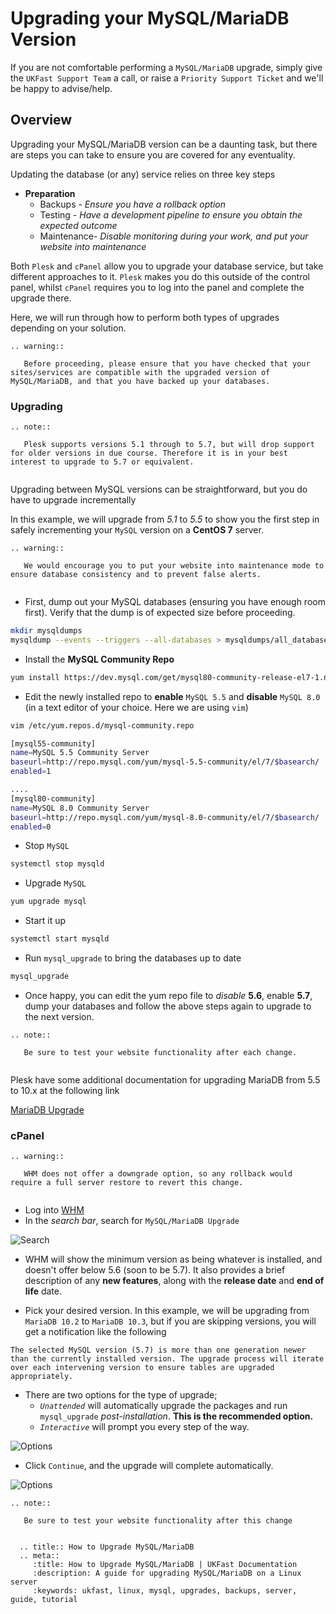# Upgrading your MySQL/MariaDB Version

If you are not comfortable performing a `MySQL/MariaDB` upgrade, simply give the `UKFast Support Team` a call, or raise a `Priority Support Ticket` and we'll be happy to advise/help.

## Overview

Upgrading your MySQL/MariaDB version can be a daunting task, but there are steps you can take to ensure you are covered for any eventuality.

Updating the database (or any) service relies on three key steps

* **Preparation**
  * Backups - *Ensure you have a rollback option*
  * Testing - *Have a development pipeline to ensure you obtain the expected outcome*
  * Maintenance- *Disable monitoring during your work, and put your website into maintenance*

Both `Plesk` and `cPanel` allow you to upgrade your database service, but take different approaches to it. `Plesk` makes you do this outside of the control panel, whilst `cPanel` requires you to log into the panel and complete the upgrade there.

Here, we will run through how to perform both types of upgrades depending on your solution.

```eval_rst
.. warning::

   Before proceeding, please ensure that you have checked that your sites/services are compatible with the upgraded version of MySQL/MariaDB, and that you have backed up your databases.

```

### Upgrading

```eval_rst
.. note::

   Plesk supports versions 5.1 through to 5.7, but will drop support for older versions in due course. Therefore it is in your best interest to upgrade to 5.7 or equivalent.
   
```

Upgrading between MySQL versions can be straightforward, but you do have to upgrade incrementally

In this example, we will upgrade from *5.1* to *5.5* to show you the first step in safely incrementing your `MySQL` version on a **CentOS 7** server.

```eval_rst
.. warning::

   We would encourage you to put your website into maintenance mode to ensure database consistency and to prevent false alerts.
   
```

* First, dump out your MySQL databases (ensuring you have enough room first). Verify that the dump is of expected size before proceeding.

```bash
mkdir mysqldumps
mysqldump --events --triggers --all-databases > mysqldumps/all_databases.sql
```

* Install the **MySQL Community Repo**

```bash
yum install https://dev.mysql.com/get/mysql80-community-release-el7-1.noarch.rpm
```

* Edit the newly installed repo to **enable** `MySQL 5.5` and **disable** `MySQL 8.0` (in a text editor of your choice. Here we are using `vim`)

```bash
vim /etc/yum.repos.d/mysql-community.repo

[mysql55-community]
name=MySQL 5.5 Community Server
baseurl=http://repo.mysql.com/yum/mysql-5.5-community/el/7/$basearch/
enabled=1

....
[mysql80-community]
name=MySQL 8.0 Community Server
baseurl=http://repo.mysql.com/yum/mysql-8.0-community/el/7/$basearch/
enabled=0
```

* Stop `MySQL`
```bash
systemctl stop mysqld
```

* Upgrade `MySQL`
```bash
yum upgrade mysql
```

* Start it up
```bash
systemctl start mysqld
```
* Run `mysql_upgrade` to bring the databases up to date
```bash
mysql_upgrade
```

* Once happy, you can edit the yum repo file to *disable* **5.6**, enable **5.7**, dump your databases and follow the above steps again to upgrade to the next version.

```eval_rst
.. note::

   Be sure to test your website functionality after each change.
   
```

Plesk have some additional documentation for upgrading MariaDB from 5.5 to 10.x at the following link

[MariaDB Upgrade](https://support.plesk.com/hc/en-us/articles/213403429)

### cPanel

```eval_rst
.. warning::

   WHM does not offer a downgrade option, so any rollback would require a full server restore to revert this change.
   
```

* Log into [WHM](/operatingsystems/linux/controlpanels/cpanel)
* In the *search bar*, search for `MySQL/MariaDB Upgrade`

![Search](files/mariadbsearch.PNG)

* WHM will show the minimum version as being whatever is installed, and doesn't offer below 5.6 (soon to be 5.7). It also provides a brief description of any **new features**, along with the **release date** and **end of life** date.

* Pick your desired version. In this example, we will be upgrading from `MariaDB 10.2` to `MariaDB 10.3`, but if you are skipping versions, you will get a notification like the following

```
The selected MySQL version (5.7) is more than one generation newer than the currently installed version. The upgrade process will iterate over each intervening version to ensure tables are upgraded appropriately.
```

* There are two options for the type of upgrade;
  * *`Unattended`* will automatically upgrade the packages and run `mysql_upgrade` *post-installation*. **This is the recommended option.**
  * *`Interactive`* will prompt you every step of the way.
  
![Options](files/mariadbupgrade.PNG)

* Click `Continue`, and the upgrade will complete automatically.

![Options](files/mariadbupgrade2.PNG)


```eval_rst
.. note::

   Be sure to test your website functionality after this change
   
```

```eval_rst
  .. title:: How to Upgrade MySQL/MariaDB
  .. meta::
     :title: How to Upgrade MySQL/MariaDB | UKFast Documentation
     :description: A guide for upgrading MySQL/MariaDB on a Linux server
     :keywords: ukfast, linux, mysql, upgrades, backups, server, guide, tutorial
